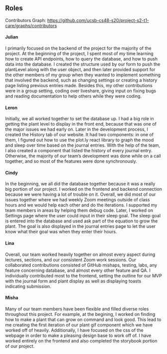## Roles
Contributors Graph: https://github.com/ucsb-cs48-s20/project-s2-t1-care/graphs/contributors

#### Julian
I primarily focused on the backend of the project for the majority of the project. At the beginning of the project, I spent most of my time learning how to create API endpoints, how to query the database, and how to push data into the database. I created the structure used by our form to push the plantLevel along with the user object, and then later provided support for the other members of my group when they wanted to implement something that involved the backend, such as changing settings or creating a history page listing previous entries made. Besides this, my other contributions were in a group setting, coding over liveshare, giving input on fixing bugs and reading documentation to help others while they were coding.

#### Leron
Initially, we all worked together to set the database up. I had a big role in getting the plant level to display in the front end, because that was one of the major issues we had early on. Later in the development process, I created the History tab of our website. It had two components: in one of them, I figured out how to use the plot.ly react library to graph the mood and sleep over time based on the journal entries. With the help of the team, I also created a component that listed the history of every journal entry. Otherwise, the majority of our team’s development was done while on a call together, and so most of the features were done synchronously.

#### Cindy
In the beginning, we all did the database together because it was a really big portion of our project. I worked on the frontend and backend connection because we were having a lot of trouble on it. Overall, we did most of our issues together where we had weekly Zoom meetings outside of class hours and we would help each other and do the iterations. I supported my team members in areas by helping them debug code. Later, I worked on Settings page where the user could input in their sleep goal. The sleep goal is entered into the database and used ask part of the equation to grow the plant. The goal is also displayed in the journal entries page to let the user know what their goal was when they enter their hours. 

#### Lina 

Overall, our team worked heavily together on almost every aspect during lectures, sections, and our consistent Zoom work sessions. Our collaborated contributions consisted of GitHub mishaps, testing, labs, any feature concerning database, and almost every other feature and QA. I individually contributed most to the frontend, setting the outline for our MVP with the journal form and plant display as well as displaying toasts indicating submission. 


#### Misha

Many of our team members have been flexible and filled diverse roles throughout this project. For example, at the begining, I worked on finding how to make a plant that can grow on command and look good. This lead to me creating the first iteration of our plant gif component which we have worked off of heavily. Additionally, I have focused on the css of the webpage in order to make a pleasing design base to work off of. I have worked entirely on the frontend and also completed the storybook portion of our project.

